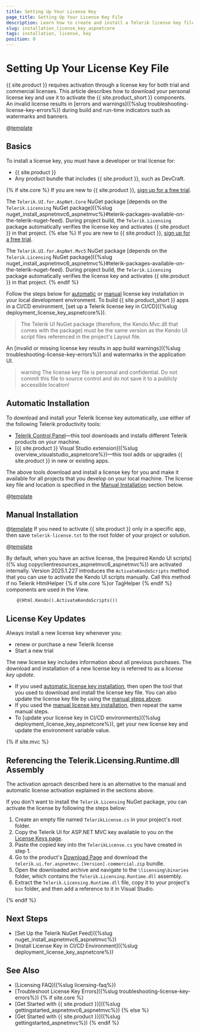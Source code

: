 ```yaml
---
title: Setting Up Your License Key
page_title: Setting Up Your License Key File
description: Learn how to create and install a Telerik license key file, which is required during application building and deployment.
slug: installation_license_key_aspnetcore
tags: installation, license, key
position: 0
---
```


# Setting Up Your License Key File

{{ site.product }} requires activation through a license key for both trial and commercial licenses. This article describes how to download your personal license key and use it to activate the {{ site.product_short }} components. An invalid license results in [errors and warnings]({%slug troubleshooting-license-key-errors%}) during build and run-time indicators such as watermarks and banners.

@[template](/_contentTemplates/licensing-templates.md#license-key-version)

## Basics

To install a license key, you must have a developer or trial license for:

* {{ site.product }}
* Any product bundle that includes {{ site.product }}, such as DevCraft.

{% if site.core %}
If you are new to {{ site.product }}, <a href="https://www.telerik.com/aspnet-core-ui" target="_blank">sign up for a free trial</a>.

The `Telerik.UI.for.AspNet.Core` NuGet package [depends on the `Telerik.Licensing` NuGet package]({%slug nuget_install_aspnetmvc6_aspnetmvc%}#telerik-packages-available-on-the-telerik-nuget-feed). During project build, the `Telerik.Licensing` package automatically verifies the license key and activates {{ site.product }} in that project.
{% else %}
If you are new to {{ site.product }}, <a href="https://www.telerik.com/aspnet-mvc" target="_blank">sign up for a free trial</a>.

The `Telerik.UI.for.AspNet.Mvc5` NuGet package [depends on the `Telerik.Licensing` NuGet package]({%slug nuget_install_aspnetmvc6_aspnetmvc%}#telerik-packages-available-on-the-telerik-nuget-feed). During project build, the `Telerik.Licensing` package automatically verifies the license key and activates {{ site.product }} in that project.
{% endif %}

Follow the steps below for [automatic](#automatic-installation) or [manual](#manual-installation) license key installation in your local development environment. To build {{ site.product_short }} apps in a CI/CD environment, [set up a Telerik license key in CI/CD]({%slug deployment_license_key_aspnetcore%}).

>The Telerik UI NuGet package (therefore, the Kendo.Mvc.dll that comes with the package) must be the same version as the Kendo UI script files referenced in the project's Layout file. 

An [invalid or missing license key results in app build warnings]({%slug troubleshooting-license-key-errors%}) and watermarks in the application UI.

>warning The license key file is personal and confidential. Do not commit this file to source control and do not save it to a publicly accessible location!

## Automatic Installation

To download and install your Telerik license key automatically, use either of the following Telerik productivity tools:

* <a href="https://docs.telerik.com/controlpanel/introduction" target="_blank">Telerik Control Panel</a>&mdash;this tool downloads and installs different Telerik products on your machine.
* [{{ site.product }} Visual Studio extension]({%slug overview_visualstudio_aspnetcore%})&mdash;this tool adds or upgrades {{ site.product }} in new or existing apps.

The above tools download and install a license key for you and make it available for all projects that you develop on your local machine. The license key file and location is specified in the [Manual Installation](#manual-installation) section below.

@[template](/_contentTemplates/licensing-templates.md#license-key-update-whenever)

## Manual Installation

@[template](/_contentTemplates/licensing-templates.md#license-key-manual-steps)
If you need to activate {{ site.product }} only in a specific app, then save `telerik-license.txt` to the root folder of your project or solution.

@[template](/_contentTemplates/licensing-templates.md#license-key-update-whenever)

By default, when you have an active license, the [required Kendo UI scripts]({% slug copyclientresources_aspnetmvc6_aspnetmvc%}) are activated internally. Version 2025.1.227 introduces the `ActivateKendoScripts` method that you can use to activate the Kendo UI scripts manually. Call this method if no Telerik HtmlHelper {% if site.core %}or TagHelper {% endif %} components are used in the View. 

```
    @(Html.Kendo().ActivateKendoScripts())
```

## License Key Updates

Always install a new license key whenever you:

* renew or purchase a new Telerik license
* Start a new trial

The new license key includes information about all previous purchases. The download and installation of a new license key is referred to as a *license key update*.

* If you used [automatic license key installation](#automatic-installation), then open the tool that you used to download and install the license key file. You can also update the license key file by using the [manual steps above](#manual-installation).
* If you used the [manual license key installation](#manual-installation), then repeat the same manual steps.
* To [update your license key in CI/CD environments]({%slug deployment_license_key_aspnetcore%}), get your new license key and update the environment variable value.

{% if site.mvc %}
## Referencing the Telerik.Licensing.Runtime.dll Assembly

The activation aproach described here is an alternative to the manual and automatic license activation explained in the sections above. 

If you don't want to install the `Telerik.Licensing` NuGet package, you can activate the license by following the steps below:

1. Create an empty file named `TelerikLicense.cs` in your project's root folder.
2. Copy the Telerik UI for ASP.NET MVC key available to you on the [License Keys page](https://www.telerik.com/account/your-licenses/license-keys).
3. Paste the copied key into the `TelerikLicense.cs` you have created in step 1. 
4. Go to the product's [Download Page](https://www.telerik.com/account/downloads/product-download?product=KENDOUIMVC) and download the `telerik.ui.for.aspnetmvc.[Version].commercial.zip` bundle. 
5. Open the downloaded archive and navigate to the `\licensing\binaries` folder, which contains the `Telerik.Licensing.Runtime.dll` assembly. 
6. Extract the `Telerik.Licensing.Runtime.dll` file, copy it to your project's `bin` folder, and then add a reference to it in Visual Studio. 

{% endif %}

## Next Steps

* [Set Up the Telerik NuGet Feed]({%slug nuget_install_aspnetmvc6_aspnetmvc%})
* [Install License Key in CI/CD Environment]({%slug deployment_license_key_aspnetcore%})

## See Also

* [Licensing FAQ]({%slug licensing-faq%})
* [Troubleshoot License Key Errors]({%slug troubleshooting-license-key-errors%})
{% if site.core %}
* [Get Started with {{ site.product }}]({%slug gettingstarted_aspnetmvc6_aspnetmvc%})
{% else %}
* [Get Started with {{ site.product }}]({%slug gettingstarted_aspnetmvc%})
{% endif %}
